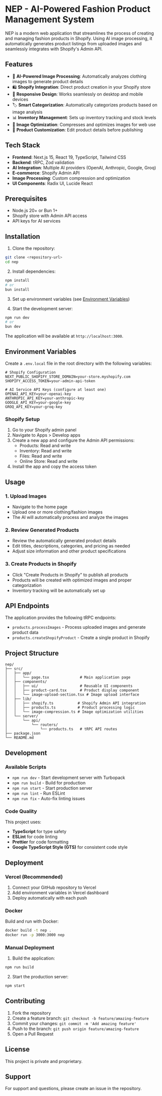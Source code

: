 # NEP - AI-Powered Fashion Product Management System

NEP is a modern web application that streamlines the process of creating and managing fashion products in Shopify. Using AI image processing, it automatically generates product listings from uploaded images and seamlessly integrates with Shopify's Admin API.

## Features

- 🤖 **AI-Powered Image Processing**: Automatically analyzes clothing images to generate product details
- 🛍️ **Shopify Integration**: Direct product creation in your Shopify store
- 📱 **Responsive Design**: Works seamlessly on desktop and mobile devices
- 🏷️ **Smart Categorization**: Automatically categorizes products based on image analysis
- 📊 **Inventory Management**: Sets up inventory tracking and stock levels
- 🎨 **Image Optimization**: Compresses and optimizes images for web use
- 📝 **Product Customization**: Edit product details before publishing

## Tech Stack

- **Frontend**: Next.js 15, React 19, TypeScript, Tailwind CSS
- **Backend**: tRPC, Zod validation
- **AI Integration**: Multiple AI providers (OpenAI, Anthropic, Google, Groq)
- **E-commerce**: Shopify Admin API
- **Image Processing**: Custom compression and optimization
- **UI Components**: Radix UI, Lucide React

## Prerequisites

- Node.js 20+ or Bun 1+
- Shopify store with Admin API access
- API keys for AI services

## Installation

1. Clone the repository:
```bash
git clone <repository-url>
cd nep
```

2. Install dependencies:
```bash
npm install
# or
bun install
```

3. Set up environment variables (see [Environment Variables](#environment-variables))

4. Start the development server:
```bash
npm run dev
# or
bun dev
```

The application will be available at `http://localhost:3000`.

## Environment Variables

Create a `.env.local` file in the root directory with the following variables:

```env
# Shopify Configuration
NEXT_PUBLIC_SHOPIFY_STORE_DOMAIN=your-store.myshopify.com
SHOPIFY_ACCESS_TOKEN=your-admin-api-token

# AI Service API Keys (configure at least one)
OPENAI_API_KEY=your-openai-key
ANTHROPIC_API_KEY=your-anthropic-key
GOOGLE_API_KEY=your-google-key
GROQ_API_KEY=your-groq-key
```

### Shopify Setup

1. Go to your Shopify admin panel
2. Navigate to Apps > Develop apps
3. Create a new app and configure the Admin API permissions:
   - Products: Read and write
   - Inventory: Read and write
   - Files: Read and write
   - Online Store: Read and write
4. Install the app and copy the access token

## Usage

### 1. Upload Images
- Navigate to the home page
- Upload one or more clothing/fashion images
- The AI will automatically process and analyze the images

### 2. Review Generated Products
- Review the automatically generated product details
- Edit titles, descriptions, categories, and pricing as needed
- Adjust size information and other product specifications

### 3. Create Products in Shopify
- Click "Create Products in Shopify" to publish all products
- Products will be created with optimized images and proper categorization
- Inventory tracking will be automatically set up

## API Endpoints

The application provides the following tRPC endpoints:

- `products.processImages` - Process uploaded images and generate product data
- `products.createShopifyProduct` - Create a single product in Shopify

## Project Structure

```
nep/
├── src/
│   ├── app/
│   │   └── page.tsx              # Main application page
│   ├── components/
│   │   ├── ui/                   # Reusable UI components
│   │   ├── product-card.tsx      # Product display component
│   │   └── image-upload-section.tsx # Image upload interface
│   ├── lib/
│   │   ├── shopify.ts           # Shopify Admin API integration
│   │   ├── products.ts          # Product processing logic
│   │   └── image-compression.ts # Image optimization utilities
│   └── server/
│       └── api/
│           └── routers/
│               └── products.ts   # tRPC API routes
├── package.json
└── README.md
```

## Development

### Available Scripts

- `npm run dev` - Start development server with Turbopack
- `npm run build` - Build for production
- `npm run start` - Start production server
- `npm run lint` - Run ESLint
- `npm run fix` - Auto-fix linting issues

### Code Quality

This project uses:
- **TypeScript** for type safety
- **ESLint** for code linting
- **Prettier** for code formatting
- **Google TypeScript Style (GTS)** for consistent code style

## Deployment

### Vercel (Recommended)

1. Connect your GitHub repository to Vercel
2. Add environment variables in Vercel dashboard
3. Deploy automatically with each push

### Docker

Build and run with Docker:

```bash
docker build -t nep .
docker run -p 3000:3000 nep
```

### Manual Deployment

1. Build the application:
```bash
npm run build
```

2. Start the production server:
```bash
npm start
```

## Contributing

1. Fork the repository
2. Create a feature branch: `git checkout -b feature/amazing-feature`
3. Commit your changes: `git commit -m 'Add amazing feature'`
4. Push to the branch: `git push origin feature/amazing-feature`
5. Open a Pull Request

## License

This project is private and proprietary.

## Support

For support and questions, please create an issue in the repository.
